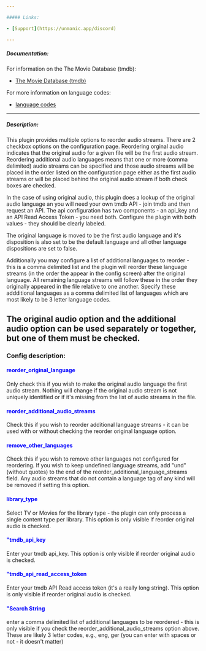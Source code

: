 ```yaml
---

##### Links:

- [Support](https://unmanic.app/discord)

---
```


##### Documentation:

For information on the The Movie Database (tmdb):
- [The Movie Database (tmdb)](https://www.themoviedb.org/)

For more information on language codes:
- [language codes](https://en.wikipedia.org/wiki/List_of_ISO_639-2_codes)

---

##### Description:

This plugin provides multiple options to reorder audio streams.  There are 2 checkbox options on the configuration page.  Reordering orginal audio indicates that the original audio for 
a given file will be the first audio stream.  Reordering additional audio languages means that one or more (comma delimited) audio streams can be specified and those audio streams will
be placed in the order listed on the configuration page either as the first audio streams or will be placed behind the original audio stream if both check boxes are checked.

In the case of using original audio, this plugin does a lookup of the original audio language an you will need your own tmdb API - join tmdb and then request an API. The api configuration
has two components - an api_key and an API Read Access Token - you need both.  Configure the plugin with both values - they should be clearly labeled.

The original language is moved to be the first audio language and it's disposition is also set to be the default language and all other language dispositions are set to false.

Additionally you may configure a list of additional languages to reorder - this is a comma delimited list and the plugin will reorder these language streams (in the order the appear in the config screen) after the original language.
All remaining language streams will follow these in the order they originally appeared in the file relative to one another.
Specify these addditional languages as a comma delimited list of languages which are most likely to be 3 letter language codes.

The original audio option and the additional audio option can be used separately or together, but one of them must be checked.
---
### Config description:

#### <span style="color:blue">reorder_original_language</span>
Only check this if you wish to make the original audio language the first audio stream.  Nothing will change if the original audio stream is not uniquely identified or if it's missing from 
the list of audio streams in the file.

#### <span style="color:blue">reorder_additional_audio_streams</span>
Check this if you wish to reorder additional language streams - it can be used with or without checking the reorder original language option.

#### <span style="color:blue">remove_other_languages</span>
Check this if you wish to remove other languages not configured for reordering.  If you wish to keep undefined language streams, add "und" (without quotes) to the end
of the reorder_additional_language_streams field.  Any audio streams that do not contain a language tag of any kind will be removed if setting this option.

#### <span style="color:blue">library_type</span>
Select TV or Movies for the library type - the plugin can only process a single content type per library.  This option is only visible if reorder original audio is checked.

#### <span style="color:blue">"tmdb_api_key</span>
Enter your tmdb api_key.  This option is only visible if reorder original audio is checked.

#### <span style="color:blue">"tmdb_api_read_access_token</span>
Enter your tmdb API Read access token (it's a really long string).  This option is only visible if reorder original audio is checked.

#### <span style="color:blue">"Search String</span>
enter a comma delimited list of additional languages to be reordered - this is only visible if you check the reorder_additional_audio_streams option above.
These are likely 3 letter codes, e.g., eng, ger (you can enter with spaces or not - it doesn't matter)
